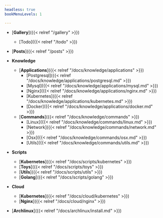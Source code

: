 ```yaml
---
headless: true
bookMenuLevels: 1

---
```


- [**Gallery**]({{< relref "/gallery" >}})
  - [Todo]({{< relref "/todo" >}})

- [**Posts**]({{< relref "/posts" >}})

- **Knowledge**
  - [**Applications**]({{< relref "/docs/knowledge/applications" >}})
    - [Postgresql]({{< relref "/docs/knowledge/applications/postgresql.md" >}})
    - [Mysql]({{< relref "/docs/knowledge/applications/mysql.md" >}})
    - [Nginx]({{< relref "/docs/knowledge/applications/nginx.md" >}})
    - [Kubernetes]({{< relref "/docs/knowledge/applications/kubernetes.md" >}})
    - [Docker]({{< relref "/docs/knowledge/applications/docker.md" >}})
  - [**Commands**]({{< relref "/docs/knowledge/commands" >}})
    - [Linux]({{< relref "/docs/knowledge/commands/linux.md" >}})
    - [Network]({{< relref "/docs/knowledge/commands/network.md" >}})
    - [Osx]({{< relref "/docs/knowledge/commands/osx.md" >}})
    - [Utils]({{< relref "/docs/knowledge/commands/utils.md" >}})
- **Scripts**
  - [**Kubernetes**]({{< relref "/docs/scripts/kubernetes" >}})
  - [**Toys**]({{< relref "/docs/scripts/toys" >}})
  - [**Utils**]({{< relref "/docs/scripts/utils" >}})
  - [**Golang**]({{< relref "/docs/scripts/golang" >}})
- **Cloud**
  - [**Kubernetes**]({{< relref "/docs/cloud/kubernetes" >}})
  - [**Nginx**]({{< relref "/docs/cloud/nginx" >}})
- [**Archlinux**]({{< relref "/docs/archlinux/install.md" >}})
